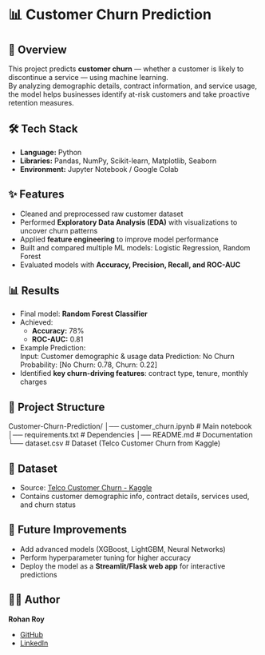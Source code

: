 # 📊 Customer Churn Prediction

## 📌 Overview
This project predicts **customer churn** — whether a customer is likely to discontinue a service — using machine learning.  
By analyzing demographic details, contract information, and service usage, the model helps businesses identify at-risk customers and take proactive retention measures.

## 🛠️ Tech Stack
- **Language:** Python  
- **Libraries:** Pandas, NumPy, Scikit-learn, Matplotlib, Seaborn  
- **Environment:** Jupyter Notebook / Google Colab  

## ✨ Features
- Cleaned and preprocessed raw customer dataset  
- Performed **Exploratory Data Analysis (EDA)** with visualizations to uncover churn patterns  
- Applied **feature engineering** to improve model performance  
- Built and compared multiple ML models: Logistic Regression, Random Forest  
- Evaluated models with **Accuracy, Precision, Recall, and ROC-AUC**  

## 📊 Results
- Final model: **Random Forest Classifier**  
- Achieved:  
  - **Accuracy:** 78%  
  - **ROC-AUC:** 0.81  
- Example Prediction:  
Input: Customer demographic & usage data
Prediction: No Churn
Probability: [No Churn: 0.78, Churn: 0.22]
- Identified **key churn-driving features**: contract type, tenure, monthly charges  

## 📂 Project Structure
Customer-Churn-Prediction/
│── customer_churn.ipynb # Main notebook
│── requirements.txt # Dependencies
│── README.md # Documentation
└── dataset.csv # Dataset (Telco Customer Churn from Kaggle)

## 📑 Dataset
- Source: [Telco Customer Churn - Kaggle](https://www.kaggle.com/datasets/blastchar/telco-customer-churn)  
- Contains customer demographic info, contract details, services used, and churn status  

## 🚀 Future Improvements
- Add advanced models (XGBoost, LightGBM, Neural Networks)  
- Perform hyperparameter tuning for higher accuracy  
- Deploy the model as a **Streamlit/Flask web app** for interactive predictions  

## 👨‍💻 Author
**Rohan Roy**  
- [GitHub](https://github.com/Yash-Rohan)  
- [LinkedIn](https://www.linkedin.com/in/rohan-roy-5205861b5/)  
